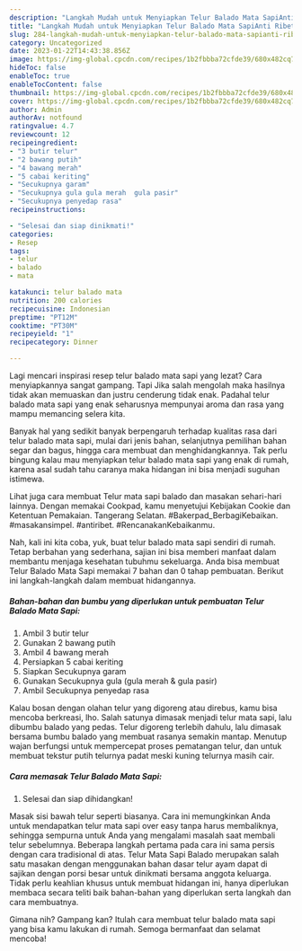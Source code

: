 ```yaml
---
description: "Langkah Mudah untuk Menyiapkan Telur Balado Mata SapiAnti Ribet"
title: "Langkah Mudah untuk Menyiapkan Telur Balado Mata SapiAnti Ribet"
slug: 284-langkah-mudah-untuk-menyiapkan-telur-balado-mata-sapianti-ribet
category: Uncategorized
date: 2023-01-22T14:43:38.856Z
image: https://img-global.cpcdn.com/recipes/1b2fbbba72cfde39/680x482cq70/telur-balado-mata-sapi-foto-resep-utama.jpg
hideToc: false
enableToc: true
enableTocContent: false
thumbnail: https://img-global.cpcdn.com/recipes/1b2fbbba72cfde39/680x482cq70/telur-balado-mata-sapi-foto-resep-utama.jpg
cover: https://img-global.cpcdn.com/recipes/1b2fbbba72cfde39/680x482cq70/telur-balado-mata-sapi-foto-resep-utama.jpg
author: Admin
authorAv: notfound
ratingvalue: 4.7
reviewcount: 12
recipeingredient:
- "3 butir telur"
- "2 bawang putih"
- "4 bawang merah"
- "5 cabai keriting"
- "Secukupnya garam"
- "Secukupnya gula gula merah  gula pasir"
- "Secukupnya penyedap rasa"
recipeinstructions:

- "Selesai dan siap dinikmati!"
categories:
- Resep
tags:
- telur
- balado
- mata

katakunci: telur balado mata 
nutrition: 200 calories
recipecuisine: Indonesian
preptime: "PT12M"
cooktime: "PT30M"
recipeyield: "1"
recipecategory: Dinner

---
```



Lagi mencari inspirasi resep telur balado mata sapi yang lezat? Cara menyiapkannya sangat gampang. Tapi Jika salah mengolah maka hasilnya tidak akan memuaskan dan justru cenderung tidak enak. Padahal telur balado mata sapi yang enak seharusnya mempunyai aroma dan rasa yang mampu memancing selera kita.


Banyak hal yang sedikit banyak berpengaruh terhadap kualitas rasa dari telur balado mata sapi, mulai dari jenis bahan, selanjutnya pemilihan bahan segar dan bagus, hingga cara membuat dan menghidangkannya. Tak perlu bingung kalau mau menyiapkan telur balado mata sapi yang enak di rumah, karena asal sudah tahu caranya maka hidangan ini bisa menjadi suguhan istimewa.

Lihat juga cara membuat Telur mata sapi balado dan masakan sehari-hari lainnya. Dengan memakai Cookpad, kamu menyetujui Kebijakan Cookie dan Ketentuan Pemakaian. Tangerang Selatan. #Bakerpad_BerbagiKebaikan. #masakansimpel. #antiribet. #RencanakanKebaikanmu.


Nah, kali ini kita coba, yuk, buat telur balado mata sapi sendiri di rumah. Tetap berbahan yang sederhana, sajian ini bisa memberi manfaat dalam membantu menjaga kesehatan tubuhmu sekeluarga. Anda bisa membuat Telur Balado Mata Sapi memakai 7 bahan dan 0 tahap pembuatan. Berikut ini langkah-langkah dalam membuat hidangannya.

<!--inarticleads1-->

##### Bahan-bahan dan bumbu yang diperlukan untuk pembuatan Telur Balado Mata Sapi:

1. Ambil 3 butir telur
1. Gunakan 2 bawang putih
1. Ambil 4 bawang merah
1. Persiapkan 5 cabai keriting
1. Siapkan Secukupnya garam
1. Gunakan Secukupnya gula (gula merah &amp; gula pasir)
1. Ambil Secukupnya penyedap rasa


Kalau bosan dengan olahan telur yang digoreng atau direbus, kamu bisa mencoba berkreasi, lho. Salah satunya dimasak menjadi telur mata sapi, lalu dibumbu balado yang pedas. Telur digoreng terlebih dahulu, lalu dimasak bersama bumbu balado yang membuat rasanya semakin mantap. Menutup wajan berfungsi untuk mempercepat proses pematangan telur, dan untuk membuat tekstur putih telurnya padat meski kuning telurnya masih cair. 

<!--inarticleads2-->

##### Cara memasak Telur Balado Mata Sapi:


1. Selesai dan siap dihidangkan!

Masak sisi bawah telur seperti biasanya. Cara ini memungkinkan Anda untuk mendapatkan telur mata sapi over easy tanpa harus membaliknya, sehingga sempurna untuk Anda yang mengalami masalah saat membali telur sebelumnya. Beberapa langkah pertama pada cara ini sama persis dengan cara tradisional di atas. Telur Mata Sapi Balado merupakan salah satu masakan dengan menggunakan bahan dasar telur ayam dapat di sajikan dengan porsi besar untuk dinikmati bersama anggota keluarga. Tidak perlu keahlian khusus untuk membuat hidangan ini, hanya diperlukan membaca secara teliti baik bahan-bahan yang diperlukan serta langkah dan cara membuatnya. 

Gimana nih? Gampang kan? Itulah cara membuat telur balado mata sapi yang bisa kamu lakukan di rumah. Semoga bermanfaat dan selamat mencoba!
